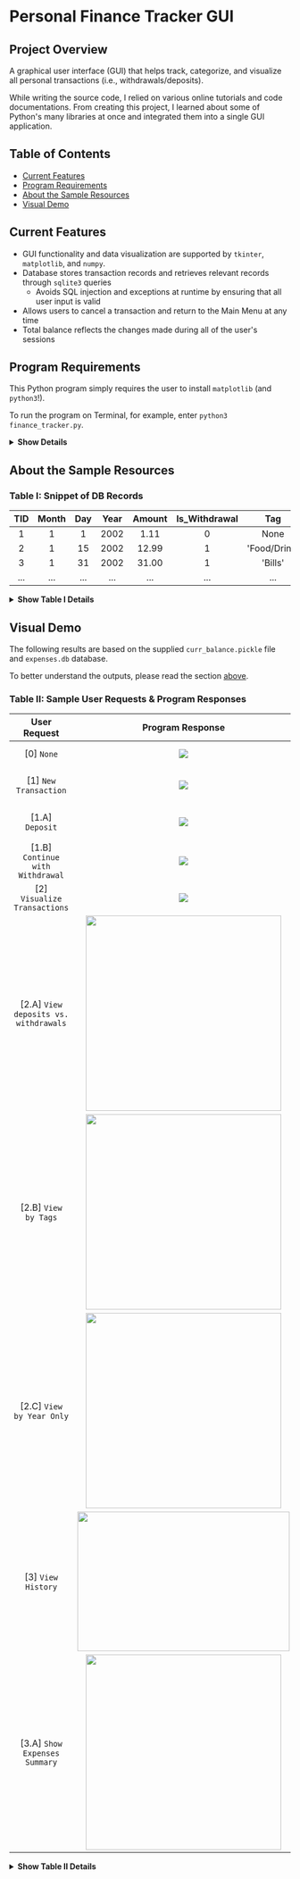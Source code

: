 # Personal Finance Tracker GUI

## Project Overview
A graphical user interface (GUI) that helps track, categorize, and visualize all personal transactions (i.e., withdrawals/deposits).

While writing the source code, I relied on various online tutorials and code documentations. From creating this project, I learned about some of Python's many libraries at once and integrated them into a single GUI application. 

## Table of Contents
* [Current Features](https://github.com/jschhie/expenseTracker/#current-features)
* [Program Requirements](https://github.com/jschhie/expenseTracker/#program-requirements)
* [About the Sample Resources](https://github.com/jschhie/expenseTracker/#about-the-sample-resources)
* [Visual Demo](https://github.com/jschhie/expenseTracker/#visual-demo)

## Current Features
- GUI functionality and data visualization are supported by ```tkinter```, ```matplotlib```, and ```numpy```.
- Database stores transaction records and retrieves relevant records through ```sqlite3``` queries
  - Avoids SQL injection and exceptions at runtime by ensuring that all user input is valid
- Allows users to cancel a transaction and return to the Main Menu at any time
- Total balance reflects the changes made during all of the user's sessions

## Program Requirements
This Python program simply requires the user to install ```matplotlib``` (and ```python3```!). 

To run the program on Terminal, for example, enter ``` python3 finance_tracker.py ```.

<details><summary><b>Show Details</b></summary>

As-is, the program has been initialized with some sample transactions, which are stored in the database ```expenses.db``` and ```curr_balance.pickle``` file. Alternatively, the user may provide their own input and "reset" the program's state. To do so, they need not download those two aforementioned files. The ```ExpenseTracker``` would then be emptied with a balance of $0.00.

</details>

## About the Sample Resources
### Table I: Snippet of DB Records
| TID | Month | Day | Year | Amount | Is_Withdrawal | Tag |
| :---: | :---: | :---: | :---:| :---: | :---: | :---:|
| 1 | 1 | 1 | 2002 | 1.11 | 0 | None |
| 2 | 1 | 15 | 2002 | 12.99 | 1 | 'Food/Drink' |
| 3 | 1	| 31 | 2002	| 31.00 | 1	| 'Bills' | 
| ... | ...	| ... | ...	| ... | ...	| ... | 


<details><summary><b>Show Table I Details</b></summary>

Table I is a snippet of the ```sample_records.csv```. See the [updated_demos](https://github.com/jschhie/expenseTracker/tree/master/updated_demos) for the full list of records.

Each record represents a successful transaction and is identified by a Transaction ID, or *TID*. 

In particular, the *Is_Withdrawal* field stores a boolean, which indicates if the *Amount* was deposited or withdrawn on the specified date. The last field, *Tag*, pertains to money withdrawals only. By default, the last two fields will be set to False/None for all deposits, respectively.

The current implementation has six available tags as follows: 'Shopping', 'Health', 'Bills', 'Travel', 'Food/Drink', and 'Other'. 

Lastly, *Month* is a digit, *k* that correponds to the *k*th calendar month. For example, if *k*=12, the respective record was committed on the 12th month--namely, December.

</details>

## Visual Demo
The following results are based on the supplied ```curr_balance.pickle``` file and ```expenses.db``` database. 

To better understand the outputs, please read the section [above](https://github.com/jschhie/expenseTracker/#about-the-sample-resources).

### Table II: Sample User Requests & Program Responses
| User Request | Program Response | Key Notes |
| :---: | :---: | :---: |
| [0] ```None``` | <img src="https://github.com/jschhie/expenseTracker/blob/master/updated_demos/valid_txns/new_main_menu.png"> | (Initial Program State) |
| [1] ```New Transaction``` | <img src="https://github.com/jschhie/expenseTracker/blob/master/updated_demos/valid_txns/new_txn_page.png"> | Choose to deposit/withdraw amount |
| [1.A] ```Deposit``` | <img src="https://github.com/jschhie/expenseTracker/blob/master/updated_demos/valid_txns/successful_deposit.png"> | Program will notify user of successful deposit/withdrawal | 
| [1.B] ```Continue with Withdrawal``` | <img src="https://github.com/jschhie/expenseTracker/blob/master/updated_demos/valid_txns/choose_tag_page.png"> | Associate transaction with a Tag |
| [2] ```Visualize Transactions``` | <img src="https://github.com/jschhie/expenseTracker/blob/master/updated_demos/valid_txns/new_view_history_page.png"> | Choose viewing mode |
| [2.A] ```View deposits vs. withdrawals```| <img src="https://github.com/jschhie/expenseTracker/blob/master/updated_demos/valid_txns/sample_all_txns.png" width="350" height="350"> | In this case, view report for January 2002 |  
| [2.B] ```View by Tags```| <img src="https://github.com/jschhie/expenseTracker/blob/master/updated_demos/valid_txns/sample_by_tags.png" width="350" height="350"> | In this case, view report for January 2002, by tags | 
| [2.C] ```View by Year Only```| <img src="https://github.com/jschhie/expenseTracker/blob/master/updated_demos/valid_txns/new_bar_chart.png" width="350" height="350"> | Here, view report for Year=2002 as a whole (Group by Transaction Type and Month) |
| [3] ``` View History ``` | <img src="https://github.com/jschhie/expenseTracker/blob/master/updated_demos/valid_txns/summary_input.png" width="380" height="250"> | Get details on records for January 2002 |
| [3.A] ``` Show Expenses Summary ``` | <img src="https://github.com/jschhie/expenseTracker/blob/master/updated_demos/valid_txns/show_more_records.png" width="350" height="350">| Display details for first 10 records for January 2002. User can optionally see next 10 records by clicking the 'Show More Records' button. | 

<details><summary><b>Show Table II Details</b></summary>

Again, Table II's entries reflect the sample data provided; it does not show the *entire* process of committing/inputting all of the transactions into the database. Table II also does not show the program's response to all possible user input errors. If interested, please see the [sample_errors directory](https://github.com/jschhie/expenseTracker/tree/master/updated_demos/sample_errors) for all the generated error messages.

</details>
